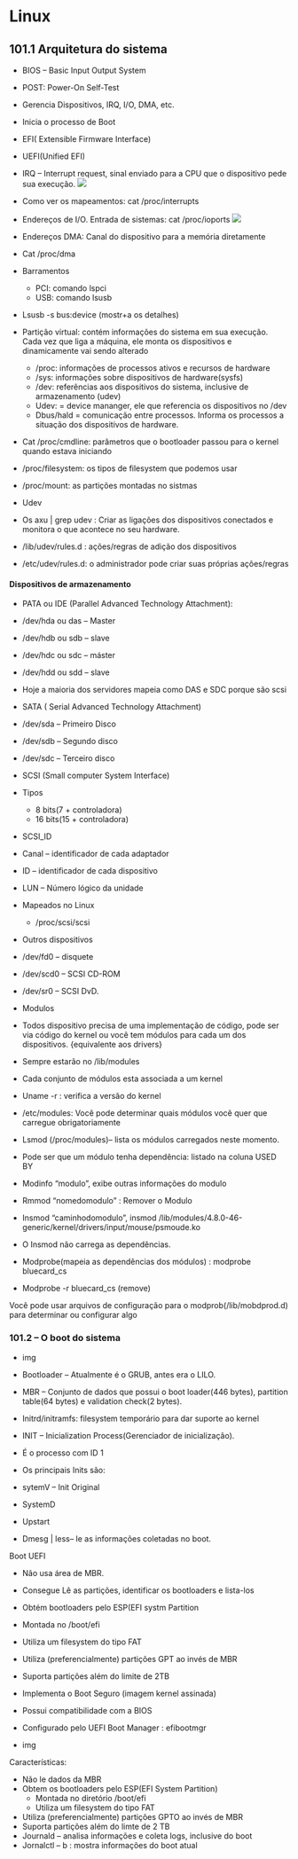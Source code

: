 # Linux

## 101.1 Arquitetura do sistema

- BIOS – Basic Input Output System
- POST: Power-On Self-Test
- Gerencia Dispositivos, IRQ, I/O, DMA, etc.
- Inicia o processo de Boot
- EFI( Extensible Firmware Interface)
- UEFI(Unified EFI)
- IRQ – Interrupt request, sinal enviado para a CPU que o dispositivo pede sua execução.
  ![](img/img001.png)
- Como ver os mapeamentos: cat /proc/interrupts
- Endereços de I/O. Entrada de sistemas: cat /proc/ioports
  ![](img/img002.png)
- Endereços DMA: Canal do dispositivo para a memória diretamente
- Cat /proc/dma

- Barramentos
  - PCI: comando lspci
  - USB: comando lsusb
- Lsusb -s bus:device (mostr+a os detalhes)

- Partição virtual: contém informações do sistema em sua execução. Cada vez que liga a máquina, ele monta os dispositivos e dinamicamente vai sendo alterado

  - /proc: informações de processos ativos e recursos de hardware
  - /sys: informações sobre dispositivos de hardware(sysfs)
  - /dev: referências aos dispositivos do sistema, inclusive de armazenamento (udev)
  - Udev: = device mananger, ele que referencia os dispositivos no /dev
  - Dbus/hald = comunicação entre processos. Informa os processos a situação dos dispositivos de hardware.

- Cat /proc/cmdline: parâmetros que o bootloader passou para o kernel quando estava iniciando
- /proc/filesystem: os tipos de filesystem que podemos usar
- /proc/mount: as partições montadas no sistmas

- Udev
- Os axu | grep udev : Criar as ligações dos dispositivos conectados e monitora o que acontece no seu hardware.
- /lib/udev/rules.d : ações/regras de adição dos dispositivos
- /etc/udev/rules.d: o administrador pode criar suas próprias ações/regras

#### Dispositivos de armazenamento

- PATA ou IDE (Parallel Advanced Technology Attachment):
- /dev/hda ou das – Master
- /dev/hdb ou sdb – slave
- /dev/hdc ou sdc – máster
- /dev/hdd ou sdd – slave
- Hoje a maioria dos servidores mapeia como DAS e SDC porque são scsi

- SATA ( Serial Advanced Technology Attachment)
- /dev/sda – Primeiro Disco
- /dev/sdb – Segundo disco
- /dev/sdc – Terceiro disco

- SCSI (Small computer System Interface)
- Tipos
  - 8 bits(7 + controladora)
  - 16 bits(15 + controladora)
- SCSI_ID
- Canal – identificador de cada adaptador
- ID – identificador de cada dispositivo
- LUN – Número lógico da unidade
- Mapeados no Linux
  - /proc/scsi/scsi
- Outros dispositivos
- /dev/fd0 – disquete
- /dev/scd0 – SCSI CD-ROM
- /dev/sr0 – SCSI DvD.

- Modulos
- Todos dispositivo precisa de uma implementação de código, pode ser via código do kernel ou você tem módulos para cada um dos dispositivos. {equivalente aos drivers}
- Sempre estarão no /lib/modules
- Cada conjunto de módulos esta associada a um kernel
- Uname -r : verifica a versão do kernel
- /etc/modules: Você pode determinar quais módulos você quer que carregue obrigatoriamente

- Lsmod (/proc/modules)– lista os módulos carregados neste momento.
- Pode ser que um módulo tenha dependência: listado na coluna USED BY
- Modinfo “modulo”, exibe outras informações do modulo
- Rmmod “nomedomodulo” : Remover o Modulo
- Insmod “caminhodomodulo”, insmod /lib/modules/4.8.0-46-generic/kernel/drivers/input/mouse/psmoude.ko
- O Insmod não carrega as dependências.
- Modprobe(mapeia as dependências dos módulos) : modprobe bluecard_cs
- Modprobe -r bluecard_cs (remove)

Você pode usar arquivos de configuração para o modprob(/lib/mobdprod.d) para determinar ou configurar algo

### 101.2 – O boot do sistema

- img

- Bootloader – Atualmente é o GRUB, antes era o LILO.
- MBR – Conjunto de dados que possui o boot loader(446 bytes), partition table(64 bytes) e validation check(2 bytes).
- Initrd/initramfs: filesystem temporário para dar suporte ao kernel
- INIT – Inicialization Process(Gerenciador de inicialização).
- É o processo com ID 1
- Os principais Inits são:
- sytemV – Init Original
- SystemD
- Upstart
- Dmesg | less– le as informações coletadas no boot.

Boot UEFI

- Não usa área de MBR.
- Consegue Lê as partições, identificar os bootloaders e lista-los
- Obtém bootloaders pelo ESP(EFI systm Partition
- Montada no /boot/efi
- Utiliza um filesystem do tipo FAT
- Utiliza (preferencialmente) partições GPT ao invés de MBR
- Suporta partições além do limite de 2TB
- Implementa o Boot Seguro (imagem kernel assinada)
- Possui compatibilidade com a BIOS
- Configurado pelo UEFI Boot Manager : efibootmgr

- img

Características:

- Não le dados da MBR
- Obtem os bootloaders pelo ESP(EFI System Partition)
  - Montada no diretório /boot/efi
  - Utiliza um filesystem do tipo FAT
- Utiliza (preferencialmente) partições GPTO ao invés de MBR
- Suporta partições além do limte de 2 TB
- Journald – analisa informações e coleta logs, inclusive do boot
- Jornalctl – b : mostra informações do boot atual
